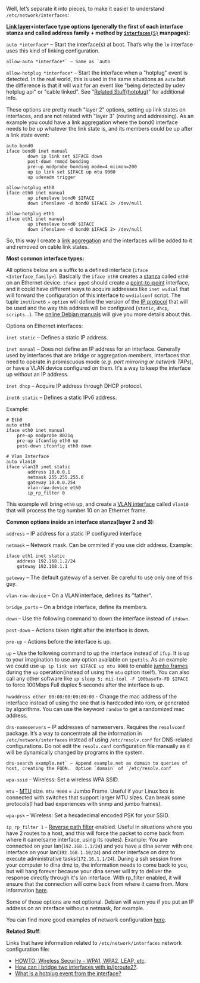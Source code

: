 

Well, let’s separate it into pieces, to make it easier to understand `/etc/network/interfaces`:

**[Link layer](http://en.wikipedia.org/wiki/Link_Layer)+interface type options (generally the first of each interface stanza and called address family + method by [`interfaces(5)`](https://manpages.debian.org/stretch/ifupdown/interfaces.5.en.html) manpages):**

`auto *interface*` – Start the interface(s) at boot. That’s why the `lo` interface uses this kind of linking configuration.

```
allow-auto *interface*` – Same as `auto
```

`allow-hotplug *interface*` – Start the interface when a "hotplug" event is detected. In the real world, this is used in the same situations as `auto` but the difference is that it will wait for an event like "being detected by udev hotplug api" or "cable linked". See "[Related Stuff(hotplug)](https://unix.stackexchange.com/q/192671/34720)" for additional info.

These options are pretty much "layer 2" options, setting up link  states on interfaces, and are not related with "layer 3" (routing and  addressing). As an example you could have a link aggregation where the  bond0 interface needs to be up whatever the link state is, and its  members could be up after a link state event:

```
auto bond0
iface bond0 inet manual
        down ip link set $IFACE down
        post-down rmmod bonding
        pre-up modprobe bonding mode=4 miimon=200
        up ip link set $IFACE up mtu 9000
        up udevadm trigger

allow-hotplug eth0
iface eth0 inet manual
        up ifenslave bond0 $IFACE
        down ifenslave -d bond0 $IFACE 2> /dev/null

allow-hotplug eth1
iface eth1 inet manual
        up ifenslave bond0 $IFACE
        down ifenslave -d bond0 $IFACE 2> /dev/null
```

So, this way I create a [link aggregation](http://en.wikipedia.org/wiki/Link_Aggregation) and the interfaces will be added to it and removed on cable link states.

**Most common interface types:**

All options below are a suffix to a defined interface (`iface <Interface_family>`). Basically the `iface eth0` creates a [stanza](https://en.wikipedia.org/wiki/Stanza_(computing)) called `eth0` on an Ethernet device. `iface ppp0` should create a [point-to-point](http://en.wikipedia.org/wiki/Point-to-Point_Protocol) interface, and it could have different ways to acquire addresses like `inet wvdial` that will forward the configuration of this interface to `wvdialconf` script. The tuple `inet`/`inet6` + `option` will define the version of the [IP protocol](http://en.wikipedia.org/wiki/Internet_Protocol) that will be used and the way this address will be configured (`static`, `dhcp`, `scripts`...). The [online Debian manuals](https://www.debian.org/doc/manuals/debian-reference/ch05.en.html) will give you more details about this.

Options on Ethernet interfaces:

`inet static` – Defines a static IP address.

`inet manual` – Does not define an IP address for an  interface. Generally used by interfaces that are bridge or aggregation  members, interfaces that need to operate in promiscuous mode (*e.g. port mirroring or network TAPs*), or have a VLAN device configured on them. It's a way to keep the interface up without an IP address.

`inet dhcp` – Acquire IP address through DHCP protocol.

`inet6 static` – Defines a static IPv6 address.

Example:

```
# Eth0
auto eth0
iface eth0 inet manual
    pre-up modprobe 8021q
    pre-up ifconfig eth0 up
    post-down ifconfig eth0 down

# Vlan Interface
auto vlan10
iface vlan10 inet static
        address 10.0.0.1
        netmask 255.255.255.0
        gateway 10.0.0.254
        vlan-raw-device eth0
        ip_rp_filter 0
```

This example will bring `eth0` up, and create a [VLAN interface](http://en.wikipedia.org/wiki/802.1q) called `vlan10` that will process the tag number 10 on an Ethernet frame.

**Common options inside an interface stanza(layer 2 and 3):**

`address` – IP address for a static IP configured interface

`netmask` – Network mask. Can be ommited if you use cidr address. Example:

```
iface eth1 inet static
    address 192.168.1.2/24
    gateway 192.168.1.1
```

`gateway` – The default gateway of a server. Be careful to use only one of this guy.

`vlan-raw-device` – On a VLAN interface, defines its "father".

`bridge_ports` – On a bridge interface, define its members.

`down` – Use the following command to down the interface instead of `ifdown`.

`post-down` – Actions taken right after the interface is down.

`pre-up` – Actions before the interface is up.

`up` – Use the following command to up the interface instead of `ifup`. It is up to your imagination to use any option available on `iputils`. As an example we could use `up ip link set $IFACE up mtu 9000` to enable [jumbo frames](https://en.wikipedia.org/wiki/Jumbo_frame) during the `up` operation(instead of using the `mtu` option itself). You can also call any other software like `up sleep 5; mii-tool -F 100baseTx-FD $IFACE` to force 100Mbps Full duplex 5 seconds after the interface is up.

`hwaddress ether 00:00:00:00:00:00` - Change the mac  address of the interface instead of using the one that is hardcoded into rom, or generated by algorithms. You can use the keyword `random` to get a randomized mac address.

`dns-nameservers` – IP addresses of nameservers. Requires the `resolvconf` package. It’s a way to concentrate all the information in `/etc/network/interfaces` instead of using `/etc/resolv.conf` for DNS-related configurations. Do not edit the `resolv.conf` configuration file manually as it will be dynamically changed by programs in the system.

```
dns-search example.net` – Append example.net as domain to queries of host, creating the FQDN.  Option `domain` of `/etc/resolv.conf
```

`wpa-ssid` – Wireless: Set a wireless WPA SSID.

`mtu` - [MTU](https://en.wikipedia.org/wiki/Maximum_transmission_unit) size. `mtu 9000` = Jumbo Frame. Useful if your Linux box is connected with switches that support larger MTU sizes. Can break some protocols(I had bad  experiences with snmp and jumbo frames).

`wpa-psk` – Wireless: Set a hexadecimal encoded PSK for your SSID.

`ip_rp_filter 1` - [Reverse path filter](http://www.slashroot.in/linux-kernel-rpfilter-settings-reverse-path-filtering) enabled. Useful in situations where you have 2 routes to a host, and  this will force the packet to come back from where it came(same  interface, using its routes). Example: You are connected on your lan(`192.168.1.1/24`) and you have a dlna server with one interface on your lan(`192.168.1.10/24`) and other interface on dmz to execute administrative tasks(`172.16.1.1/24`). During a ssh session from your computer to dlna dmz ip, the information needs to come back to you, but will hang forever because your dlna  server will try to deliver the response directly through it's lan  interface. With rp_filter enabled, it will ensure that the connection  will come back from where it came from. More information [here](https://access.redhat.com/solutions/53031).

Some of those options are not optional. Debian will warn you if you  put an IP address on an interface without a netmask, for example.

You can find more good examples of network configuration [here](https://wiki.debian.org/NetworkConfiguration).

**Related Stuff**:

Links that have information related to `/etc/network/interfaces` network configuration file:

- [HOWTO: Wireless Security - WPA1, WPA2, LEAP, etc](https://ubuntuforums.org/showthread.php?t=318539). 
- [How can I bridge two interfaces with ip/iproute2?](https://unix.stackexchange.com/q/255484/34720).
- [What is a hotplug event from the interface?](https://unix.stackexchange.com/q/192671/34720)
